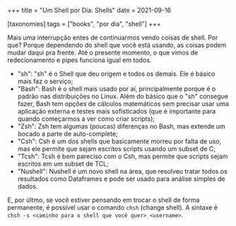 +++
title = "Um Shell por Dia: Shells"
date = 2021-09-16

[taxonomies]
tags = ["books", "por dia", "shell"]
+++

Mais uma interrupção entes de continuarmos vendo coisas de shell. Por que?
Porque dependendo do shell que você está usando, as coisas podem mudar daqui pra
frente. Até o presente momento, o que vimos de redecionamento e pipes funciona
igual em todos.

- "sh": "sh" é o Shell que deu origem e todos os demais. Ele é básico mais faz o
  serviço;
- "Bash": Bash é o shell mais usado por aí, principalmente porque é o padrão nas
  distribuições no Linux. Além do básico que o "sh" consegue fazer, Bash tem
  opções de cálculos matemáticos sem precisar usar uma aplicação externa e
  testes mais sofisticados (que é importante para quando começarmos a ver como
  criar scripts);
- "Zsh": Zsh tem algumas (poucas) diferenças no Bash, mas extende um bocado a
  parte de auto-complete;
- "Csh": Csh é um dos shells que basicamente morreu por falta de uso, mas ele
  permite que sejam escritos scripts usando um subset de C;
- "Tcsh": Tcsh é bem pareciso com o Csh, mas permite que scripts sejam escritos
  em um subset de TCL;
- "Nushell": Nushell é um novo shell na área, que resolveu tratar todos os
  resultados como Dataframes e pode ser usado para análise simples de dados.

E, por últmo, se você estiver pensando em trocar o shell de forma permanente, é
possível usar o comando `chsh` (change shell). A sintaxe é `chsh -s <caminho
para o shell que você quer> <username>`.
